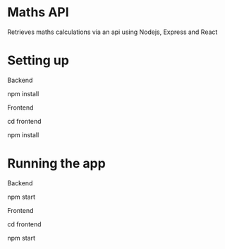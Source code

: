 # Maths API

Retrieves maths calculations via an api using Nodejs, Express and React

# Setting up

Backend

npm install

Frontend

cd frontend

npm install

# Running the app
Backend

npm start

Frontend

cd frontend

npm start

